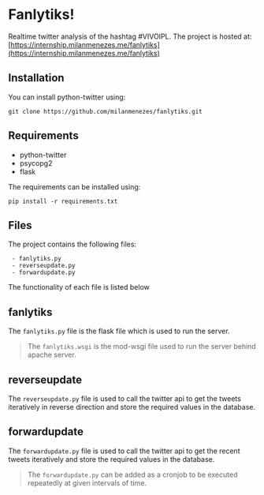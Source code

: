 # Fanlytiks!

Realtime twitter analysis of the hashtag #VIVOIPL. The project is hosted at: [https://internship.milanmenezes.me/fanlytiks](https://internship.milanmenezes.me/fanlytiks)

## Installation
You can install python-twitter using:

    git clone https://github.com/milanmenezes/fanlytiks.git

## Requirements

 - python-twitter
 - psycopg2
 - flask

The requirements can be installed using:

    pip install -r requirements.txt

## Files

The project contains the following files:

     - fanlytiks.py
     - reverseupdate.py
     - forwardupdate.py

The functionality of each file is listed below
## fanlytiks
The `fanlytiks.py` file is the flask file which is used to run the server. 

> The `fanlytiks.wsgi` is the mod-wsgi file used to run the server
> behind apache server.

## reverseupdate
The `reverseupdate.py` file is used to call the twitter api to get the tweets iteratively in reverse direction and store the required values in the database.

## forwardupdate
The `forwardupdate.py` file is used to call the twitter api to get the recent tweets iteratively and store the required values in the database.

> The `forwardupdate.py` can be added as a cronjob to be executed
> repeatedly at given intervals of time.